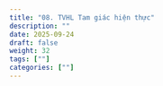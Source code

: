 ```yaml
---
title: "08. TVHL Tam giác hiện thực"
description: ""
date: 2025-09-24
draft: false
weight: 32
tags: [""]
categories: [""]
---
```


<!-- # 1. TVHL Nhận thức về nhân quả

## Trọng điểm tri Thức

TRỌNG ĐIỂM TRI THỨC

Quản trị nhân quả:
Vũ trụ quan Thế giới quan
        Nhân sinh quan

Quản trị nhân quả Vũ Trụ Quan:
        Công đức - phước đức

Quản trị nhân quả Thế Giới Quan:
        Tâm thức         Tư duy
        Hành vi

Quản trị nhân quả Nhân Sinh Quan:
        Rõ hình - Rõ khái niệm - Trạng thái nội tâm cân bằng hướng dương
        Nhận thức nội tâm về con người
        Nhân tốt + Duyên lành = Quả như ý (Công thức Kích - Giữ) -->
